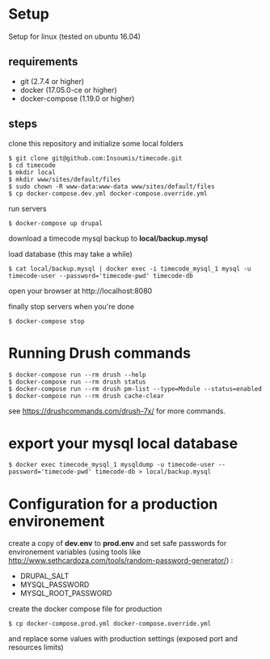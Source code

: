 

# Setup

Setup for linux (tested on ubuntu 16.04)

## requirements

* git (2.7.4 or higher)
* docker (17.05.0-ce or higher)
* docker-compose (1.19.0 or higher)

## steps

clone this repository and initialize some local folders

    $ git clone git@github.com:Insoumis/timecode.git
    $ cd timecode
    $ mkdir local
    $ mkdir www/sites/default/files
    $ sudo chown -R www-data:www-data www/sites/default/files
    $ cp docker-compose.dev.yml docker-compose.override.yml

run servers

    $ docker-compose up drupal

download a timecode mysql backup to **local/backup.mysql**

load database (this may take a while)

    $ cat local/backup.mysql | docker exec -i timecode_mysql_1 mysql -u timecode-user --password='timecode-pwd' timecode-db

open your browser at http://localhost:8080

finally stop servers when you're done

    $ docker-compose stop


# Running Drush commands

    $ docker-compose run --rm drush --help
    $ docker-compose run --rm drush status
    $ docker-compose run --rm drush pm-list --type=Module --status=enabled
    $ docker-compose run --rm drush cache-clear

see https://drushcommands.com/drush-7x/ for more commands.

# export your mysql local database

    $ docker exec timecode_mysql_1 mysqldump -u timecode-user --password='timecode-pwd' timecode-db > local/backup.mysql

# Configuration for a production environement

create a copy of **dev.env** to **prod.env** and set safe passwords for environement variables (using tools like http://www.sethcardoza.com/tools/random-password-generator/) : 

* DRUPAL_SALT
* MYSQL_PASSWORD
* MYSQL_ROOT_PASSWORD

create the docker compose file for production

    $ cp docker-compose.prod.yml docker-compose.override.yml

and replace some values with production settings (exposed port and resources limits)
